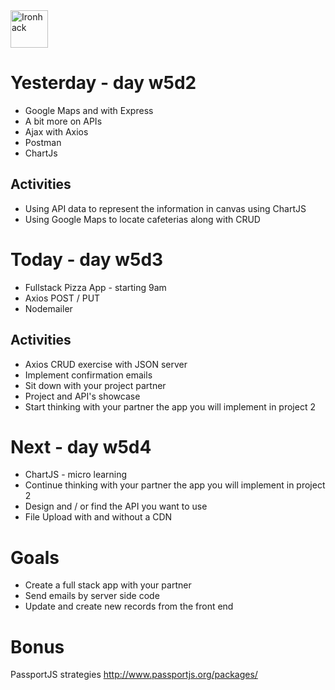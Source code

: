 <img src="https://raw.githubusercontent.com/webmad1019-1/w1d3-advanced-selectors-positioning-full-layout/master/img/ironhack.svg?sanitize=true" alt="Ironhack" width="60"/>

# Yesterday - day w5d2

- Google Maps and with Express
- A bit more on APIs
- Ajax with Axios
- Postman
- ChartJs

## Activities

- Using API data to represent the information in canvas using ChartJS
- Using Google Maps to locate cafeterias along with CRUD

# Today - day w5d3

- Fullstack Pizza App - starting 9am
- Axios POST / PUT
- Nodemailer

## Activities

- Axios CRUD exercise with JSON server
- Implement confirmation emails
- Sit down with your project partner
- Project and API's showcase
- Start thinking with your partner the app you will implement in project 2

# Next - day w5d4

- ChartJS - micro learning
- Continue thinking with your partner the app you will implement in project 2
- Design and / or find the API you want to use
- File Upload with and without a CDN

# Goals

- Create a full stack app with your partner
- Send emails by server side code
- Update and create new records from the front end

# Bonus

PassportJS strategies http://www.passportjs.org/packages/
